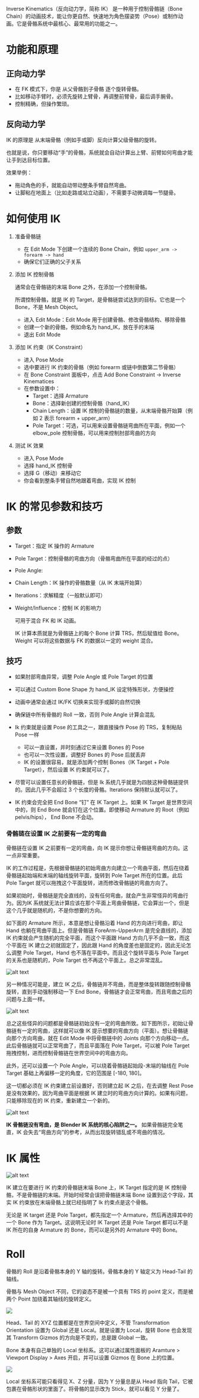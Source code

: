 Inverse Kinematics（反向动力学，简称 IK） 是一种用于控制骨骼链（Bone Chain）的动画技术，能让你更自然、快速地为角色摆姿势（Pose）或制作动画。它是骨骼系统中最核心、最常用的功能之一。

# 功能和原理

## 正向动力学

- 在 FK 模式下，你是 从父骨骼到子骨骼 逐个旋转骨骼。
- 比如移动手臂时，必须先旋转上臂骨，再调整前臂骨，最后调手腕骨。
- 控制精确，但操作繁琐。

## 反向动力学

IK 的原理是 从末端骨骼（例如手或脚）反向计算父级骨骼的旋转。

也就是说，你只要移动“手”的骨骼，系统就会自动计算出上臂、前臂如何弯曲才能让手到达目标位置。

效果举例：

- 拖动角色的手，就能自动带动整条手臂自然弯曲。
- 让脚粘在地面上（比如走路或站立动画），不需要手动微调每一节腿骨。

# 如何使用 IK

1. 准备骨骼链

    - 在 Edit Mode 下创建一个连续的 Bone Chain，例如 ```upper_arm -> forearm -> hand```
    - 确保它们正确的父子关系

2. 添加 IK 控制骨骼

   通常会在骨骼链的末端 Bone 之外，在添加一个控制骨骼。

   所谓控制骨骼，就是 IK 的 Target，是骨骼链尝试达到的目标。它也是一个 Bone，不是 Mesh Object。

   - 进入 Edit Mode：Edit Mode 用于创建骨骼、修改骨骼结构、移除骨骼
   - 创建一个新的骨骼，例如命名为 hand_IK，放在手的末端
   - 退出 Edit Mode

3. 添加 IK 约束（IK Constraint）

   - 进入 Pose Mode
   - 选中要进行 IK 约束的骨骼（例如 forearm 或链中倒数第二节骨骼）
   - 在 Bone Constraint 面板中，点击 Add Bone Constraint -> Inverse Kinematices
   - 在参数设置中：
     - Target：选择 Armature
     - Bone：选择新创建的控制骨骼（hand_IK）
     - Chain Length：设置 IK 控制的骨骼链的数量，从末端骨骼开始算（例如 2 表示 forearm + upper_arm）
     - Pole Target：可选，可以用来设置骨骼链弯曲所在平面，例如一个 elbow_pole 控制骨骼，可以用来控制肘部弯曲的方向

4. 测试 IK 效果

   - 进入 Pose Mode
   - 选择 hand_IK 控制骨
   - 选择 G（移动）来移动它
   - 你会看到整条手臂自然地跟着弯曲，实现 IK 控制

# IK 的常见参数和技巧

## 参数

- Target：指定 IK 操作的 Armature
- Pole Target：控制骨骼的弯曲方向（骨骼弯曲所在平面的经过的点）
- Pole Angle:
- Chain Length：IK 操作的骨骼数量（从 IK 末端开始算）
- Iterations：求解精度（一般默认即可）
- Weight/Influence：控制 IK 的影响力

  可用于混合 FK 和 IK 动画。

  IK 计算本质就是为骨骼链上的每个 Bone 计算 TRS，然后赋值给 Bone。Weight 可以将这些数据与 FK 的数据以一定的 weight 混合。

## 技巧

- 如果肘部弯曲异常，调整 Pole Angle 或 Pole Target 的位置
- 可以通过 Custom Bone Shape 为 hand_IK 设定特殊形状，方便操控
- 动画中通常会通过 IK/FK 切换来实现手或脚的自然切换
- 确保链中所有骨骼的 Roll 一致，否则 Pole Angle 计算会混乱
- Ik 约束就是设置 Pose 的工具之一，跟直接操作 Pose 的 TRS，复制粘贴 Pose 一样

  - 可以一直设置，并时刻通过它来设置 Bones 的 Pose
  - 也可以一次性设置，调整好 Bones 的 Pose 后就丢弃
  - IK 的设置很容易，就是添加两个控制 Bones（IK Target + Pole Target），然后设置 IK 约束就可以了。

- 尽管可以设置任意长的骨骼链，但是 Ik 系统几乎就是为四肢这种骨骼链提供的。因此几乎不会超过 3 个长度的骨骼。Iterations 保持默认就可以了。
- IK 约束会完全把 End Bone “钉” 在 IK Target 上。如果 IK Target 是世界空间中的，则 End Bone 就会钉在这个位置。即使移动 Armature 的 Root（例如pelvis/hips）， End Bone 不会动。

### 骨骼链在设置 IK 之前要有一定的弯曲

骨骼链在设置 IK 之前要有一定的弯曲，向 IK 提示你想让骨骼链弯曲的方向。这一点非常重要。

IK 的工作过程是，先根据骨骼链的初始弯曲方向建立一个弯曲平面，然后在绕着骨骼链起始端和末端的轴线旋转平面，旋转到 Pole Target 所在的位置。此后 Pole Target 就可以拖拽这个平面旋转，进而修改骨骼链的弯曲方向了。

如果初始时，骨骼链是完全直线的，没有任何弯曲，就会产生非常怪异的弯曲行为。因为IK 系统就无法计算应该在那个平面上弯曲骨骼链，它会算出一个，但是这个几乎就是随机的，不是你想要的方向。

如下面的 Armature 所示，本意是想让骨骼沿着 Hand 的方向进行弯曲，即让 Hand 也躺在弯曲平面上。但是骨骼链 ForeArm-UpperArm 是完全直线的，添加 IK 约束就会产生随机的完全平面，而这个平面跟 Hand 方向几乎不会一致，而这个平面在 IK 建立之初就固定了，因此跟 Hand 的角度差也是固定的，因此无论怎么调整 Pole Target，Hand 也不落在平面中。而且这个旋转平面与 Pole Target 的关系也是随机的，Pole Target 也不再这个平面上。总之非常混乱。

![alt text](WierdBend.gif) 

另一种情况可能是，建立 IK 之后，骨骼链并不弯曲，而是整体旋转跟随控制骨骼旋转，直到手动强制移动一下 End Bone，骨骼链才会正常弯曲，而且弯曲之后的问题与上面一样。

![alt text](WierdBend1.gif) 

总之这些怪异的问题都是骨骼链初始没有一定的弯曲所致。如下图所示，初始让骨骼链有一定的弯曲，这样就可以像 IK 提示想要的弯曲方向（平面）。想让骨骼链向那个方向弯曲，就在 Edit Mode 中将骨骼链中的 Joints 向那个方向移动一点。此后骨骼链就可以正常弯曲了，而且平面落在 Pole Target，可以被 Pole Target 拖拽控制，进而控制骨骼链在世界空间中的弯曲方向。

此外，还可以设置一个 Pole Angle，可以绕着骨骼链起始段-末端的轴线在 Pole Target 基础上再偏移一定的角度，它的范围是 [-180, 180]。

这一切都必须在 IK 约束建立前设置好，否则建立起 IK 之后，在去调整 Rest Pose 是没有效果的，因为弯曲平面是根据 IK 建立时的弯曲方向计算的。如果有问题，只能移除现在的 IK 约束，重新建立一个新的。

![alt text](IKNormalBend.gif)

**IK 骨骼链没有弯曲，是 Blender IK 系统的核心陷阱之一。** 如果骨骼链完全笔直，IK 会失去“弯曲方向”的参考，从而出现旋转错乱或不弯曲的情况。

# IK 属性

![alt text](IKConstraintProperties.png) 

IK 建立在要进行 IK 约束的骨骼链末端 Bone 上，IK Target 指定的是 IK 控制骨骼，不是骨骼链的末端。开始时经常会误把骨骼链末端 Bone 设置到这个字段，其实 IK 约束放在末端骨骼上就已经指明了 Ik 约束点是这个骨骼。

无论是 IK target 还是 Pole Target，都先指定一个 Armature，然后再选择其中的一个 Bone 作为 Target。这说明无论时 IK Target 还是 Pole Target 都可以不是 IK 所在的自身 Armature 的 Bone，而可以是另外的 Armature 中的 Bone。

# Roll

骨骼的 Roll 是沿着骨骼本身的 Y 轴的旋转。骨骼本身的 Y 轴定义为 Head-Tail 的轴线。

骨骼与 Mesh Object 不同，它的姿态不是被一个具有 TRS 的 point 定义，而是被两个 Point 加绕着其轴线的旋转定义。

![](./BoneDefinition.png)

Head、Tail 的 XYZ 位置都是在世界空间中定义，不管 Transformation Orientation 设置为 Global 还是 Local。就是设置为 Local，旋转 Bone 也会发现其 Transform Gizmos 的方向是不变的，总是跟 Global 一致。

Bone 本身有自己单独的 Local 坐标系。这可以通过属性面板的 Aramture > Viewport Display > Axes 开启，并可以设置 Gizmos 在 Bone 上的位置。

![](./BoneLocalFrame.gif)

Local 坐标系可能只看得见 X、Z 分量，因为 Y 分量总是从 Head 指向 Tail，它被包裹在骨骼形状的里面了。将骨骼的显示改为 Stick，就可以看见 Y 分量了。
